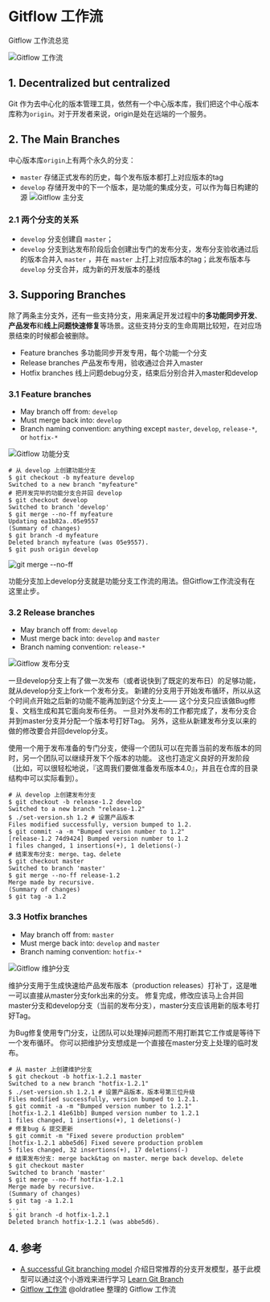 # Gitflow 工作流

Gitflow 工作流总览

![Gitflow 工作流](images/workflow-gitflow.jpg)

## 1. Decentralized but centralized
Git 作为去中心化的版本管理工具，依然有一个中心版本库，我们把这个中心版本库称为`origin`。对于开发者来说，origin是处在远端的一个服务。

## 2. The Main Branches
中心版本库`origin`上有两个永久的分支：

* `master` 存储正式发布的历史，每个发布版本都打上对应版本的tag
* `develop` 存储开发中的下一个版本，是功能的集成分支，可以作为每日构建的源
![Gitflow 主分支](images/gitflow_main_branches.svg)

### 2.1 两个分支的关系
* `develop` 分支创建自 `master`；
* `develop` 分支到达发布阶段后会创建出专门的发布分支，发布分支验收通过后的版本合并入 `master` ，并在 `master` 上打上对应版本的tag；此发布版本与 `develop` 分支合并，成为新的开发版本的基线

## 3. Supporing Branches
除了两条主分支外，还有一些支持分支，用来满足开发过程中的**多功能同步开发**、**产品发布**和**线上问题快速修复**等场景。这些支持分支的生命周期比较短，在对应场景结束的时候都会被删除。

* Feature branches 多功能同步开发专用，每个功能一个分支
* Release branches 产品发布专用，验收通过合并入master
* Hotfix branches 线上问题debug分支，结束后分别合并入master和develop

### 3.1 Feature branches
* May branch off from: `develop`
* Must merge back into: `develop`
* Branch naming convention: anything except `master`, `develop`, `release-*`, or `hotfix-*`

![Gitflow 功能分支](images/gitflow_feature_branches.svg)

	# 从 develop 上创建功能分支
	$ git checkout -b myfeature develop
	Switched to a new branch "myfeature"
	# 把开发完毕的功能分支合并回 develop
	$ git checkout develop
	Switched to branch 'develop'
	$ git merge --no-ff myfeature
	Updating ea1b82a..05e9557
	(Summary of changes)
	$ git branch -d myfeature
	Deleted branch myfeature (was 05e9557).
	$ git push origin develop
![git merge --no-ff](images/merge-without-ff@2x.png)

功能分支加上develop分支就是功能分支工作流的用法。但Gitflow工作流没有在这里止步。

### 3.2 Release branches
* May branch off from: `develop`
* Must merge back into: `develop` and `master`
* Branch naming convention: `release-*`

![Gitflow 发布分支](images/gitflow_release_branches.svg)

一旦develop分支上有了做一次发布（或者说快到了既定的发布日）的足够功能，就从develop分支上fork一个发布分支。 新建的分支用于开始发布循环，所以从这个时间点开始之后新的功能不能再加到这个分支上—— 这个分支只应该做Bug修复、文档生成和其它面向发布任务。 一旦对外发布的工作都完成了，发布分支合并到master分支并分配一个版本号打好Tag。 另外，这些从新建发布分支以来的做的修改要合并回develop分支。

使用一个用于发布准备的专门分支，使得一个团队可以在完善当前的发布版本的同时，另一个团队可以继续开发下个版本的功能。 这也打造定义良好的开发阶段（比如，可以很轻松地说，『这周我们要做准备发布版本4.0』，并且在仓库的目录结构中可以实际看到）。

	# 从 develop 上创建发布分支
	$ git checkout -b release-1.2 develop
	Switched to a new branch "release-1.2"
	$ ./set-version.sh 1.2 # 设置产品版本
	Files modified successfully, version bumped to 1.2.
	$ git commit -a -m "Bumped version number to 1.2"
	[release-1.2 74d9424] Bumped version number to 1.2
	1 files changed, 1 insertions(+), 1 deletions(-)
	# 结束发布分支: merge、tag、delete
	$ git checkout master
	Switched to branch 'master'
	$ git merge --no-ff release-1.2
	Merge made by recursive.
	(Summary of changes)
	$ git tag -a 1.2

### 3.3 Hotfix branches
* May branch off from: `master`
* Must merge back into: `develop` and `master`
* Branch naming convention: `hotfix-*`

![Gitflow 维护分支](images/gitflow_hotfix_branches.svg)

维护分支用于生成快速给产品发布版本（production releases）打补丁，这是唯一可以直接从master分支fork出来的分支。 修复完成，修改应该马上合并回master分支和develop分支（当前的发布分支），master分支应该用新的版本号打好Tag。

为Bug修复使用专门分支，让团队可以处理掉问题而不用打断其它工作或是等待下一个发布循环。 你可以把维护分支想成是一个直接在master分支上处理的临时发布。

	# 从 master 上创建维护分支
	$ git checkout -b hotfix-1.2.1 master
	Switched to a new branch "hotfix-1.2.1"
	$ ./set-version.sh 1.2.1 # 设置产品版本，版本号第三位升级
	Files modified successfully, version bumped to 1.2.1.
	$ git commit -a -m "Bumped version number to 1.2.1"
	[hotfix-1.2.1 41e61bb] Bumped version number to 1.2.1
	1 files changed, 1 insertions(+), 1 deletions(-)
	# 修复bug & 提交更新
	$ git commit -m "Fixed severe production problem"
	[hotfix-1.2.1 abbe5d6] Fixed severe production problem
	5 files changed, 32 insertions(+), 17 deletions(-)
	# 结束发布分支: merge back&tag on master、merge back develop、delete
	$ git checkout master
	Switched to branch 'master'
	$ git merge --no-ff hotfix-1.2.1
	Merge made by recursive.
	(Summary of changes)
	$ git tag -a 1.2.1
	...
	$ git branch -d hotfix-1.2.1
	Deleted branch hotfix-1.2.1 (was abbe5d6).

## 4. 参考
- [A successful Git branching model](http://nvie.com/posts/a-successful-git-branching-model/) 介绍日常推荐的分支开发模型，基于此模型可以通过这个小游戏来进行学习 [Learn Git Branch](http://pcottle.github.io/learnGitBranching/)
- [Gitflow 工作流](https://github.com/oldratlee/translations/blob/master/git-workflows-and-tutorials/workflow-gitflow.md) @oldratlee 整理的 Gitflow 工作流